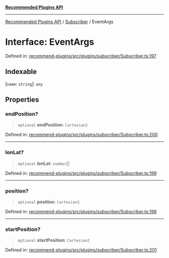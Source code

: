 [**Recommended Plugins API**](../../../../README.md)

***

[Recommended Plugins API](../../../../README.md) / [Subscriber](../README.md) / EventArgs

# Interface: EventArgs

Defined in: [recommend-plugins/src/plugins/subscriber/Subscriber.ts:197](https://github.com/dde-platform/dde-earth/blob/6072ab445eaffdb7776cf25b1239af6bc27166a4/packages/recommend-plugins/src/plugins/subscriber/Subscriber.ts#L197)

## Indexable

\[`name`: `string`\]: `any`

## Properties

### endPosition?

> `optional` **endPosition**: `Cartesian2`

Defined in: [recommend-plugins/src/plugins/subscriber/Subscriber.ts:200](https://github.com/dde-platform/dde-earth/blob/6072ab445eaffdb7776cf25b1239af6bc27166a4/packages/recommend-plugins/src/plugins/subscriber/Subscriber.ts#L200)

***

### lonLat?

> `optional` **lonLat**: `number`[]

Defined in: [recommend-plugins/src/plugins/subscriber/Subscriber.ts:199](https://github.com/dde-platform/dde-earth/blob/6072ab445eaffdb7776cf25b1239af6bc27166a4/packages/recommend-plugins/src/plugins/subscriber/Subscriber.ts#L199)

***

### position?

> `optional` **position**: `Cartesian2`

Defined in: [recommend-plugins/src/plugins/subscriber/Subscriber.ts:198](https://github.com/dde-platform/dde-earth/blob/6072ab445eaffdb7776cf25b1239af6bc27166a4/packages/recommend-plugins/src/plugins/subscriber/Subscriber.ts#L198)

***

### startPosition?

> `optional` **startPosition**: `Cartesian2`

Defined in: [recommend-plugins/src/plugins/subscriber/Subscriber.ts:201](https://github.com/dde-platform/dde-earth/blob/6072ab445eaffdb7776cf25b1239af6bc27166a4/packages/recommend-plugins/src/plugins/subscriber/Subscriber.ts#L201)
